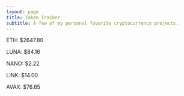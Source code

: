 ```yaml
---
layout: page
title: Token Tracker
subtitle: A few of my personal favorite cryptocurrency projects.
---
```


<!--BEGINCRYPTOINPUT-->
ETH: $2647.80

LUNA: $84.16

NANO: $2.22

LINK: $14.00

AVAX: $76.65

<!--ENDCRYPTOINPUT-->
